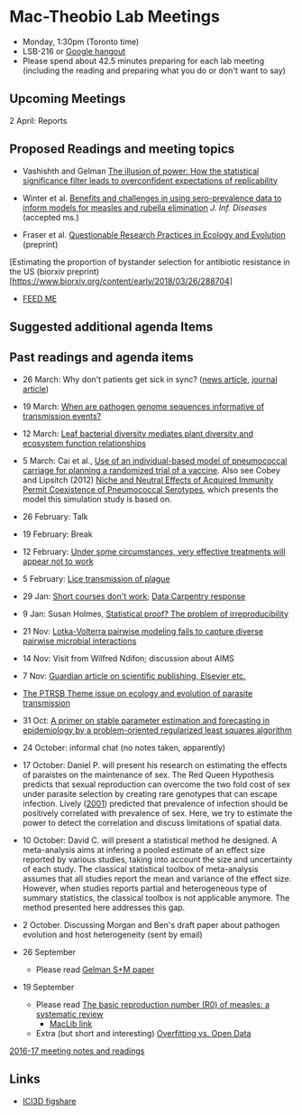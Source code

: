 # Mac-Theobio Lab Meetings

- Monday, 1:30pm (Toronto time)
- LSB-216 or [Google hangout](http://tinyurl.com/theobio-lab-meeting)
- Please spend about 42.5 minutes preparing for each lab meeting (including the reading and preparing what you do or don't want to say)

## Upcoming Meetings

2 April: Reports

## Proposed Readings and meeting topics

- Vashishth and Gelman [The illusion of power: How the statistical significance filter leads to overconfident expectations of replicability](http://www.stat.columbia.edu%2F~gelman/research/unpublished/illusion_power.pdf)

- Winter et al. [Benefits and challenges in using sero-prevalence data to inform models for measles and rubella elimination](https://academic.oup.com/jid/advance-article/doi/10.1093/infdis/jiy137/4942536) *J. Inf. Diseases* (accepted ms.)
- Fraser et al. [Questionable Research Practices in Ecology and Evolution](https://osf.io/7qbfv/) (preprint)

[Estimating the proportion of bystander selection for antibiotic resistance in the US (biorxiv preprint)[https://www.biorxiv.org/content/early/2018/03/26/288704]

- [FEED ME](https://media.giphy.com/media/pBj0EoGSYjGms/giphy.gif)

## Suggested additional agenda Items

## Past readings and agenda items

- 26 March: Why don't patients get sick in sync? ([news article](https://www.quantamagazine.org/disease-modelers-seek-statistical-clues-to-the-timing-of-symptoms-20180301), [journal article](https://elifesciences.org/articles/30212))

- 19 March: [When are pathogen genome sequences informative of transmission events?](http://journals.plos.org/plospathogens/article?id=10.1371/journal.ppat.1006885) 

- 12 March: [Leaf bacterial diversity mediates plant diversity and
ecosystem function relationships](https://www.nature.com/nature/journal/v546/n7656/pdf/nature22399.pdf)

- 5 March: Cai et al., [Use of an individual-based model of pneumococcal carriage for planning a randomized trial of a vaccine](https://www.biorxiv.org/content/early/2018/02/05/258871). Also see Cobey and Lipsitch (2012) [Niche and Neutral Effects of Acquired Immunity Permit Coexistence of Pneumococcal Serotypes](http://science.sciencemag.org/content/335/6074/1376), which presents the model this simulation study is based on.

- 26 February: Talk

- 19 February: Break

- 12 February: [Under some circumstances, very effective treatments will appear not to work](http://www.thelancet.com/journals/lancet/article/PIIS0140-6736(17)32399-1/fulltext)

- 5 February: [Lice transmission of plague](http://www.pnas.org/content/early/2018/01/09/1715640115.short)

- 29 Jan: [Short courses don't work](https://www.ncbi.nlm.nih.gov/pmc/articles/PMC5604013/); [Data Carpentry response](http://www.datacarpentry.org/blog/reponse-to-null-effects/)

- 9 Jan: Susan Holmes, [Statistical proof? The problem of irreproducibility](http://www.ams.org/journals/bull/2018-55-01/S0273-0979-2017-01597-2/)

- 21 Nov: [Lotka-Volterra pairwise modeling fails to capture diverse pairwise microbial interactions](https://elifesciences.org/content/6/e25051)

- 14 Nov: Visit from Wilfred Ndifon; discussion about AIMS

- 7 Nov: [Guardian article on scientific publishing, Elsevier etc.](https://www.theguardian.com/science/2017/jun/27/profitable-business-scientific-publishing-bad-for-science)
- [The PTRSB Theme issue on ecology and evolution of parasite transmission](http://rstb.royalsocietypublishing.org/content/372/1719)

- 31 Oct: [A primer on stable parameter estimation and forecasting in epidemiology by a problem-oriented regularized least squares algorithm](http://www.sciencedirect.com/science/article/pii/S2468042717300088)

- 24 October: informal chat (no notes taken, apparently)

- 17 October: Daniel P. will present his research on estimating the effects of paraistes on the maintenance of sex. The Red Queen Hypothesis predicts that sexual reproduction can overcome the two fold cost of sex under parasite selection by creating rare genotypes that can escape infection. Lively ([2001](https://www.researchgate.net/publication/278886730_Trematode_infection_and_the_distribution_and_dynamics_of_parthenogenetic_snail_populations)) predicted that prevalence of infection should be positively correlated with prevalence of sex. Here, we try to estimate the power to detect the correlation and discuss limitations of spatial data.

- 10 October: David C. will present a statistical method he designed. A meta-analysis aims at infering a pooled estimate of an effect size reported by various studies, taking into account the size and uncertainty of each study. The classical statistical toolbox of meta-analysis assumes that all studies report the mean and variance of the effect size. However, when studies reports partial and heterogeneous type of summary statistics, the classical toolbox is not applicable anymore. The method presented here addresses this gap.

- 2 October. Discussing Morgan and Ben's draft paper about pathogen evolution and host heterogeneity (sent by email)

- 26 September
	* Please read [Gelman S+M paper](http://www.stat.columbia.edu/~gelman/research/published/retropower_final.pdf)

- 19 September
	 * Please read [The basic reproduction number (R0) of measles: a systematic review](http://www.sciencedirect.com/science/article/pii/S1473309917303079)
	 	* [MacLib link](http://www.sciencedirect.com.libaccess.lib.mcmaster.ca/science/article/pii/S1473309917303079)
	* Extra (but short and interesting) [Overfitting vs. Open Data](http://www.the100.ci/2017/09/14/overfitting-vs-open-data/)

[2016-17 meeting notes and readings](2017.md)

## Links

* [ICI3D figshare](https://figshare.com/collections/International_Clinics_on_Infectious_Disease_Dynamics_and_Data/3788224)
